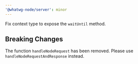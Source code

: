 ```yaml
---
'@whatwg-node/server': minor
---
```


Fix context type to expose the `waitUntil` method.

## Breaking Changes

The function `handleNodeRequest` has been removed. Please use `handleNodeRequestAndResponse` instead.
